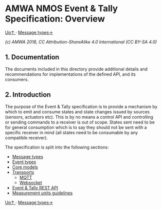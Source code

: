 # AMWA NMOS Event & Tally Specification: Overview
[ Up↑ ](..) · [Message types→](2.0._Message_types.md)

_(c) AMWA 2018, CC Attribution-ShareAlike 4.0 International (CC BY-SA 4.0)_

## 1. Documentation

The documents included in this directory provide additional details and recommendations for implementations of the defined API, and its consumers.

## 2. Introduction

The purpose of the Event & Tally specification is to provide a mechanism by which to emit and consume states and state changes issued by sources (sensors, actuators etc). This is by no means a control API and controlling or sending commands to a receiver is out of scope. States sent need to be for general consumption which is to say they should not be sent with a specific receiver in mind (all states need to be consumable by any compatible receiver).

The specification is split into the following sections:

* [Message types](2.0._Message_types.md)
* [Event types](3.0._Event_types.md)
* [Core models](4.0._Core_models.md)
* [Transports](5.0._Transports.md)
  * [MQTT](5.1._Transport_-_MQTT.md)
  * [Websocket](5.2._Transport_-_Websocket.md)  
* [Event & Tally REST API](6.0._Event_and_tally_rest_api.md)
* [Measurement units guidelines](7.0._Measurement_units_guidelines.md)

[ Up↑ ](..) · [Message types→](2.0._Message_types.md)
